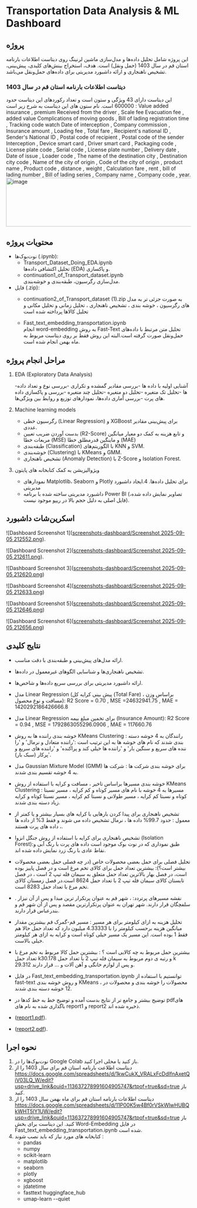 # Transportation Data Analysis & ML Dashboard

## پروژه
این پروژه شامل تحلیل داده‌ها و مدل‌سازی ماشین لرنینگ روی دیتاست اطلاعات بارنامه استان قم در سال 1403 (حمل ونقل) است. هدف، استخراج بینش‌های کلیدی، پیش‌بینی، تشخیص ناهنجاری و ارائه داشبورد مدیریتی برای داده‌های حمل‌ونقل می‌باشد.

### دیتاست اطلاعات بارنامه استان قم در سال 1403
این دیتاست دارای 43 ویژگی و ستون است و تعداد رکوردهای این دیتاست حدود 600000 است. نام ستون های این دیتاست به شرح زیر است :
Value added insurance , premium	Received from the driver , Scale fee	Evacuation fee	, added value	Complications of moving goods	, Bill of lading registration time	, Tracking code watch	Date of interception	, Company commission ,	Insurance amount ,	Loading fee ,	Total fare	, Recipient's national ID	, Sender's National ID	, Postal code of recipient	, Postal code of the sender	Interception	, Device smart card	, Driver smart card ,	Packaging code ,	License plate code ,	Serial code	, License plate number	,	Delivery date ,	Date of issue ,	Loader code	, The name of the destination city ,	Destination city code ,	Name of the city of origin ,	Code of the city of origin ,	product name ,	Product code ,	distance ,	weight ,	Calculation fare	, rent ,	bill of lading number ,	Bill of lading series ,	Company name ,	Company code ,	year.
<img width="3454" height="133" alt="image" src="https://github.com/user-attachments/assets/afd37fab-dbbc-4506-a170-94fa0fc285f2" />


## محتویات پروژه
- نوت‌بوک‌ها (.ipynb):
  - Transport_Dataset_Doing_EDA.ipynb  
    تحلیل اکتشافی داده‌ها (EDA) و پاکسازی.
  - continuation1_of_Transport_dataset.ipynb  
    مدل‌سازی رگرسیون، طبقه‌بندی و خوشه‌بندی.
- فایل (.zip):  
  - continuation2_of_Transport_dataset (1).zip
    به صورت جزئی تر به مدل های رگرسیون ، خوشه بندی ، تشخیص ناهنجاری ، تحلیل زمانی و تحلیل مکانی و تحلیل کالاها پرداخته شده است

  - Fast_text_embedding_transportation.ipynb  
    انجام word-embedding به روش Fast-Text تحلیل متن مرتبط با داده‌های حمل‌ونقل صورت گرفته است.البته این روش فقط بر روی دیتاست مربوط به ماه بهمن انجام شده است.
## مراحل انجام پروژه
1. EDA (Exploratory Data Analysis)
   
   -آشنایی اولیه با داده ها
   -بررسی مقادیر گمشده و تکراری
   -بررسی نوع و تعداد داده ها
   -تحلیل تک متغیره
   -تحلیل دو متغیره
   -تحلیل چند متغیره
   -بررسی و پاکسازی داده های پرت
   -بررسی آماری داده‌ها، نمودارهای توزیع و روابط بین ویژگی‌ها.  

3. Machine learning models
   - رگرسیون خطی (Linear Regression) و XGBoost برای پیش‌بینی مقادیر عددی.
   - بدست آوردن ضریب تعیین (R2-Score) و تابع هزینه به کمک دو معیار میانگین مربعات خطا (MSE) و ماینگین قدرمطلق خطا (MAE)
   - طبقه‌بندی (Classification) با الگوریتم‌های KNN و SVM.
   - خوشه‌بندی (Clustering) با KMeans و GMM.
   - تشخیص ناهنجاری (Anomaly Detection) با Z-Score و Isolation Forest.

4. ویژوالیزیشن به کمک کتابخانه های پایتون 
   - نمودارهای Matplotlib، Seaborn و Plotly برای تحلیل داده‌ها.
4.ایجاد داشبورد مدیریتی 
   - داشبورد مدیریتی ساخته شده با برنامه Power BI (تصاویر نمایش داده شده، فایل اصلی به دلیل حجم بالا در ریپو موجود نیست).  

## اسکرین‌شات داشبورد
![Dashboard Screenshot 1]([screenshots-dashboard/Screenshot 2025-09-05 212552.png](https://github.com/zeinab82jafarzadeh82-star/transport-data-analysis-ml-dashboard/blob/93e610a5b0217afa7b17f00e114227d3d76c3808/screenshots-dashboard/Screenshot%202025-09-05%20212552.png)).

![Dashboard Screenshot 2]([screenshots-dashboard/Screenshot 2025-09-05 212611.png](https://github.com/zeinab82jafarzadeh82-star/transport-data-analysis-ml-dashboard/blob/42ed9dd3935af8943420f7ba9a5626e2c746b9a8/screenshots-dashboard/Screenshot%202025-09-05%20212611.png)).

![Dashboard Screenshot 3]([screenshots-dashboard/Screenshot 2025-09-05 212620.png](https://github.com/zeinab82jafarzadeh82-star/transport-data-analysis-ml-dashboard/blob/31ac5c85acad91c64e2386181534b50d9996db9c/screenshots-dashboard/Screenshot%202025-09-05%20212620.png))

![Dashboard Screenshot 4]([screenshots-dashboard/Screenshot 2025-09-05 212633.png](https://github.com/zeinab82jafarzadeh82-star/transport-data-analysis-ml-dashboard/blob/1d920e637bd795e0d76dfff26774ab049489e799/screenshots-dashboard/Screenshot%202025-09-05%20212633.png))

![Dashboard Screenshot 5]([screenshots-dashboard/Screenshot 2025-09-05 212646.png](https://github.com/zeinab82jafarzadeh82-star/transport-data-analysis-ml-dashboard/blob/b42353eb532cbf934a45511babfd4bdbb5d402bc/screenshots-dashboard/Screenshot%202025-09-05%20212646.png))

![Dashboard Screenshot 6]([screenshots-dashboard/Screenshot 2025-09-05 212656.png](https://github.com/zeinab82jafarzadeh82-star/transport-data-analysis-ml-dashboard/blob/cda047ba824638912b48543afdf005c7f05d9035/screenshots-dashboard/Screenshot%202025-09-05%20212656.png))


## نتایج کلیدی
- ارائه مدل‌های پیش‌بینی و طبقه‌بندی با دقت مناسب.
- تشخیص ناهنجاری‌ها و شناسایی الگوهای غیرمعمول در داده‌ها.
- ارائه داشبورد مدیریتی برای بررسی سریع داده‌ها و شاخص‌ها.
- مدل Linear Regression (پیش بینی کرایه کل (Total Fare) براساس وزن ، مسافت و نوع محصول): R2 Score = 0.70 , MSE =24632941.75 , MAE  = 1420292186426666.8
- مدل Linear Regression برای تخمین مبلغ بیمه (Insurance Amount): R2 Score = 0.94 , MSE = 1792863055296.0906 , MAE = 117660.76
- خوشه بندی راننده ها به روش KMeans Clustering : رانندگان به 4 خوشه دسته بندی شدند که نام های خوشه ها به این ترتیب است :'راننده متعادل و نرمال' و 'را ننده های سریع و سنگین بار' و 'راننده ها خیلی کند و پراکنده' و 'راننده های سریع و پرکار (سبک بار)'.
- مدل Gaussian Mixture Model (GMM) برای خوشه بندی شرکت ها : شرکت ها به 4 خوشه تقسیم بندی شدند.
- خوشه بندی مسیرها براساس تاخیر ، مسافت و کرایه با استفاده از روش KMeans Clustering : مسیرها به 4 خوشه با نام های مسیر کوتاه و کم کرایه ، مسیر نسبتا کوتاه و نسبتا کم کرایه ، مسیر طولانی و نسبتا کم کرایه ، مسیر نسبتا کوتاه و کرایه زیاد دسته بندی شدند.
- تشخیص ناهنجاری برای پیدا کردن بارهایی با کرایه های بسیار بیشتر و یا کمتر از معمول : حدود 99.7% داده ها ، نرمال تشخیص داده می شوند و فقط 3% از داده ها ، داده های پرت هستند.
- تشخیص ناهنجاری برای کرایه با استفاده از روش جنگل انزوا (Isolation Forest):طبق نموداری که در نوت بوک موجود است داده های پرت با رنگ آبی و نقاط عادی با رنگ زرد نمایش داده شده اند.
- تحلیل فصلی برای حمل بعضی محصولات خاص (در چه فصلی حمل بعضی محصولات بیشتر است؟): بیشترین تعداد حمل برای کالای تخم مرغ است و در فصل پاییز بوده است، در فصل بهار بالاترین تعداد حمل متعلق به سیمان فله تیپ 2 است ، در فصل تابستان کالای سیمان فله تیپ 2 با تعداد حمل 8624 است.در فصل زمستان کالای تخم مرغ با تعداد حمل 8283 است.
- نقشه مسیرهای پرتردد: ، شهر قم به عنوان پرتکرار ترین مبدا و پس از آن نیزار . سلفچگان قرار دارند. شهر تهران به عنوان پرتکرارترین مقصد و پس از آن شهر قم و بندرعباس قرار دارند.
- تحلیل هزینه به ازای کیلومتر برای هر مسیر : مسیر قم-گمرک قم بیشترین مقدار میانگین هزینه برحسب کیلومتر را با 4.33333 میلیون دارد که تعداد حمل حالا هم فقط 1 بوده است. این مسیر یک مسیر خیلی کوتاه است و کرایه به ازای هر کیلومتر خیلی بالاست.
- بیشترین حمل مربوط به چه کالایی است ؟ :  بیشترین حمل کالا مربوط به تخم مرغ با تعداد حمل k30.178 و رتبه ی دوم مربوط به سیمان فله تیپ 2 با تعداد حمل k 29.312 و پس از لوازم خانگی و آهن آلات و ... قرار دارند.
- در فایل Fast_text_embedding_transportation.ipynb  توانستیم با استفاده از fast-text و روش خوشه بندی KMeans ، محصولات را خوشه بندی و محصولات در 12 خوشه دسته بندی شدند. 
- توضیح بیشتر و جامع تر از نتایج بدست آمده و توضیح خط به خط کدها در pdfهای باگذاری شده به نام های report1 و report2 ذخیره شده اند.
- ([report1.pdf](https://github.com/zeinab82jafarzadeh82-star/transport-data-analysis-ml-dashboard/blob/f982ee8ecca65d94195dbffc38fe11da06e965fb/report1.pdf)).

- ([report2.pdf](https://github.com/zeinab82jafarzadeh82-star/transport-data-analysis-ml-dashboard/blob/8892b87d6697cb9d29c88f37a2c19d8071494584/report2.pdf)).

## نحوه اجرا
1. نوت‌بوک‌ها را در Google Colab باز کنید یا محلی اجرا کنید.
2. دیتاست اطلاعت بارنامه استان قم برای سال 1403 را از https://docs.google.com/spreadsheets/d/1kwCukX_VRALxFcDdIfnAxetQiV03LQ_W/edit?usp=drive_link&ouid=113637278991604905747&rtpof=true&sd=true باز کنید.
3.  دیتاست اطلاعات بارنامه استان قم برای ماه بهمن سال 1403 را از https://docs.google.com/spreadsheets/d/11P00K5w4Bf0rVSkWlwHUBQkWHT5lY1UW/edit?usp=drive_link&ouid=113637278991604905747&rtpof=true&sd=true باز کنید. این دیتاست برای بخش Word-Embedding در فایل Fast_text_embedding_transportation.ipynb شده است.
4. کتابخانه های مورد نیاز که باید نصب شوند :
   -  pandas
   -  numpy
   -  scikit-learn
   -  matplotlib
   -  seaborn
   -  plotly
   -  xgboost
   -  jdatetime
   -  fasttext huggingface_hub
   -  umap-learn --quiet
